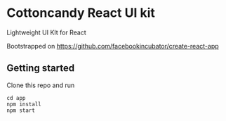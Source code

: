 # Cottoncandy React UI kit
Lightweight UI KIt for React

Bootstrapped on https://github.com/facebookincubator/create-react-app

## Getting started

Clone this repo and run

```
cd app
npm install
npm start
```
